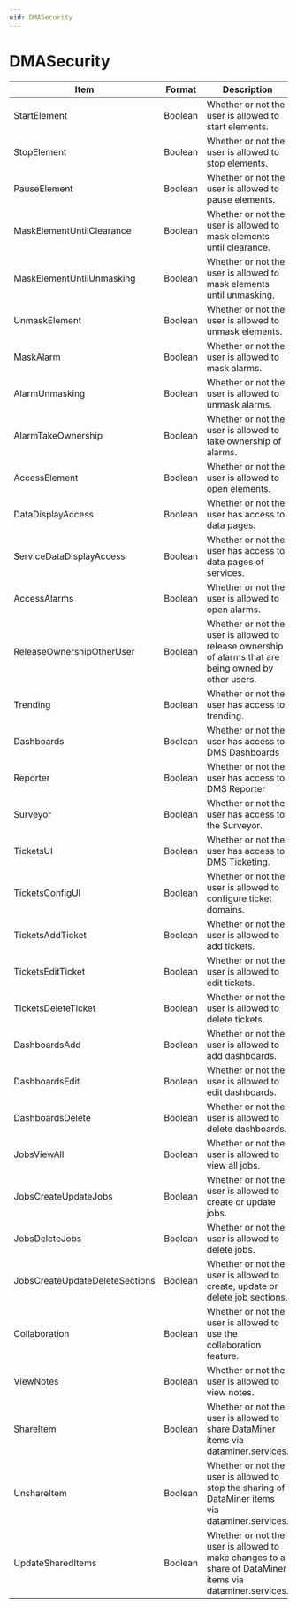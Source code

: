 ```yaml
---
uid: DMASecurity
---
```


# DMASecurity

| Item | Format | Description |
|--|--|--|
| StartElement | Boolean | Whether or not the user is allowed to start elements. |
| StopElement | Boolean | Whether or not the user is allowed to stop elements. |
| PauseElement | Boolean | Whether or not the user is allowed to pause elements. |
| MaskElementUntilClearance | Boolean | Whether or not the user is allowed to mask elements until clearance. |
| MaskElementUntilUnmasking | Boolean | Whether or not the user is allowed to mask elements until unmasking. |
| UnmaskElement | Boolean | Whether or not the user is allowed to unmask elements. |
| MaskAlarm | Boolean | Whether or not the user is allowed to mask alarms. |
| AlarmUnmasking | Boolean | Whether or not the user is allowed to unmask alarms. |
| AlarmTakeOwnership | Boolean | Whether or not the user is allowed to take ownership of alarms. |
| AccessElement | Boolean | Whether or not the user is allowed to open elements. |
| DataDisplayAccess | Boolean | Whether or not the user has access to data pages. |
| ServiceDataDisplayAccess | Boolean | Whether or not the user has access to data pages of services. |
| AccessAlarms | Boolean | Whether or not the user is allowed to open alarms. |
| ReleaseOwnershipOtherUser | Boolean | Whether or not the user is allowed to release ownership of alarms that are being owned by other users. |
| Trending | Boolean | Whether or not the user has access to trending. |
| Dashboards | Boolean | Whether or not the user has access to DMS Dashboards |
| Reporter | Boolean | Whether or not the user has access to DMS Reporter |
| Surveyor | Boolean | Whether or not the user has access to the Surveyor. |
| TicketsUI | Boolean | Whether or not the user has access to DMS Ticketing. |
| TicketsConfigUI | Boolean | Whether or not the user is allowed to configure ticket domains. |
| TicketsAddTicket | Boolean | Whether or not the user is allowed to add tickets. |
| TicketsEditTicket | Boolean | Whether or not the user is allowed to edit tickets. |
| TicketsDeleteTicket | Boolean | Whether or not the user is allowed to delete tickets. |
| DashboardsAdd | Boolean | Whether or not the user is allowed to add dashboards. |
| DashboardsEdit | Boolean | Whether or not the user is allowed to edit dashboards. |
| DashboardsDelete | Boolean | Whether or not the user is allowed to delete dashboards. |
| JobsViewAll | Boolean | Whether or not the user is allowed to view all jobs. |
| JobsCreateUpdateJobs | Boolean | Whether or not the user is allowed to create or update jobs. |
| JobsDeleteJobs | Boolean | Whether or not the user is allowed to delete jobs. |
| JobsCreateUpdateDeleteSections | Boolean | Whether or not the user is allowed to create, update or delete job sections. |
| Collaboration | Boolean | Whether or not the user is allowed to use the collaboration feature. |
| ViewNotes | Boolean | Whether or not the user is allowed to view notes. |
| ShareItem | Boolean | Whether or not the user is allowed to share DataMiner items via dataminer.services. |
| UnshareItem | Boolean | Whether or not the user is allowed to stop the sharing of DataMiner items via dataminer.services. |
| UpdateSharedItems | Boolean | Whether or not the user is allowed to make changes to a share of DataMiner items via dataminer.services. |
